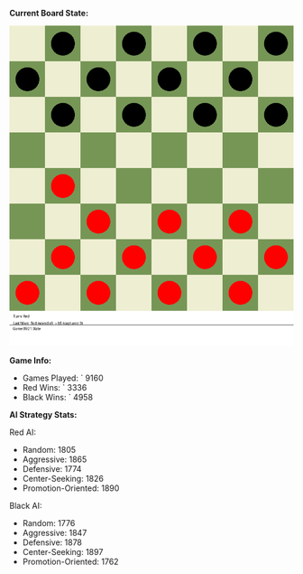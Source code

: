 
**Current Board State:**  
<!-- START_GIF -->
![Checkers Game](./checkers_game.gif)
<!-- END_GIF -->

**Game Info:**  
- Games Played: `<!-- GAMES_PLAYED --> 9160
- Red Wins: `<!-- RED_WINS --> 3336
- Black Wins: `<!-- BLACK_WINS --> 4958

<!-- AI_STATS -->
**AI Strategy Stats:**

Red AI:
- Random: 1805
- Aggressive: 1865
- Defensive: 1774
- Center-Seeking: 1826
- Promotion-Oriented: 1890

Black AI:
- Random: 1776
- Aggressive: 1847
- Defensive: 1878
- Center-Seeking: 1897
- Promotion-Oriented: 1762
